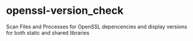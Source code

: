 # openssl-version_check
Scan Files and Processes for OpenSSL depencencies and display versions for both static and shared libraries
